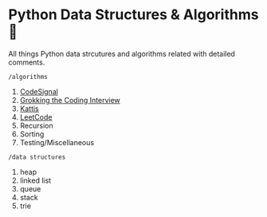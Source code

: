 # Python Data Structures & Algorithms 🐍

All things Python data strcutures and algorithms related with detailed comments.

`/algorithms`
1. [CodeSignal](https://codesignal.com/)
2. [Grokking the Coding Interview](https://www.educative.io/courses/grokking-the-coding-interview/)
3. [Kattis](https://open.kattis.com/)
4. [LeetCode](https://leetcode.com/explore/)
5. Recursion
6. Sorting
7. Testing/Miscellaneous

`/data structures`
1. heap
2. linked list
3. queue
4. stack
5. trie
